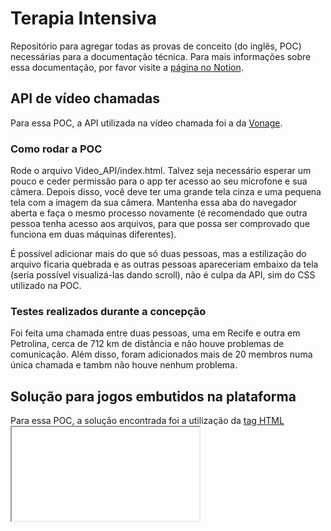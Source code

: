 # Terapia Intensiva
Repositório para agregar todas as provas de conceito (do inglês, POC) necessárias para a documentação técnica. Para mais informações sobre essa documentação, por favor visite a [página no Notion](https://www.notion.so/citiufpe/Documenta-o-T-cnica-e3546b617c4148c6883c48124cbc847a).

## API de vídeo chamadas
Para essa POC, a API utilizada na vídeo chamada foi a da [Vonage](https://www.vonage.com/communications-apis/video/?icmp=l3nav_overview_novalue).

### Como rodar a POC
Rode o arquivo Video_API/index.html. Talvez seja necessário esperar um pouco e ceder permissão para o app ter acesso ao seu microfone e sua câmera. Depois disso, você deve ter uma grande tela cinza e uma pequena tela com a imagem da sua câmera. Mantenha essa aba do navegador aberta e faça o mesmo processo novamente (é recomendado que outra pessoa tenha acesso aos arquivos, para que possa ser comprovado que funciona em duas máquinas diferentes).

É possível adicionar mais do que só duas pessoas, mas a estilização do arquivo ficaria quebrada e as outras pessoas apareceriam embaixo da tela (seria possível visualizá-las dando scroll), não é culpa da API, sim do CSS utilizado na POC.

### Testes realizados durante a concepção
Foi feita uma chamada entre duas pessoas, uma em Recife e outra em Petrolina, cerca de 712 km de distância e não houve problemas de comunicação. Além disso, foram adicionados mais de 20 membros numa única chamada e tambm não houve nenhum problema.

## Solução para jogos embutidos na plataforma
Para essa POC, a solução encontrada foi a utilização da [tag HTML <iframe>](https://www.w3schools.com/html/html_iframe.asp).

### Como rodar a POC
Rode o arquivo Game_iframe/index.html. Logo será possível visualizar uma tela de carregamento do jogo. Após esperar o carregamento, é só começar a jogar e se divertir.

É possível adicionar qualquer jogo disponibilizado via Iframe na internet. Algumas boas opções estão na documentação técnica supracitada. No entanto, para a grande maioria dos títulos, é necessário habilitar o Flash no navegador, visto que os jogos dependem dessa ferramenta.

### Testes realizados durante a concepção
O jogo foi testado por várias horas durante a concepção. Além dele, outros  títulos, os quais requeriam o Flash habilitado, também foram testados. No entanto, foi escolhido deixar esta obra na POC, pois não necessita de nada para funcionar, portanto qualquer um poderia jogar e testar livremente.
